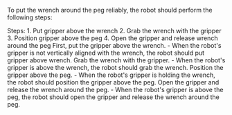 To put the wrench around the peg reliably, the robot should perform the following steps:

   Steps:  1. Put gripper above the wrench  2. Grab the wrench with the gripper  3. Position gripper above the peg  4. Open the gripper and release wrench around the peg
    First, put the gripper above the wrench.
    - When the robot's gripper is not vertically aligned with the wrench, the robot should put gripper above wrench.
    Grab the wrench with the gripper.
    - When the robot's gripper is above the wrench, the robot should grab the wrench.
    Position the gripper above the peg.
    - When the robot's gripper is holding the wrench, the robot should position the gripper above the peg.
    Open the gripper and release the wrench around the peg.
    - When the robot's gripper is above the peg, the robot should open the gripper and release the wrench around the peg.